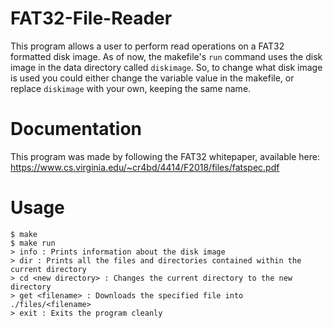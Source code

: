 # FAT32-File-Reader

This program allows a user to perform read operations on a FAT32 formatted disk image. As of now, the makefile's `run` command uses the disk image in the
data directory called `diskimage`. So, to change what disk image is used you could either change the variable value in the makefile, or replace `diskimage` with your own, keeping the same name.

# Documentation

This program was made by following the FAT32 whitepaper, available here: https://www.cs.virginia.edu/~cr4bd/4414/F2018/files/fatspec.pdf

# Usage

```
$ make
$ make run
> info : Prints information about the disk image
> dir : Prints all the files and directories contained within the current directory
> cd <new directory> : Changes the current directory to the new directory
> get <filename> : Downloads the specified file into ./files/<filename>
> exit : Exits the program cleanly
```
